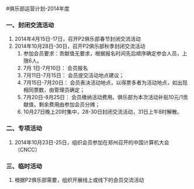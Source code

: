 #俱乐部运营计划-2014年度

### 一、封闭交流活动
1. 2014年4月15日-17日，召开P2俱乐部春节封闭交流活动
2. 2014年10月28日-30日，召开P2俱乐部秋季封闭交流活动
	1. 参加会员要求：贡献值无要求，根据报名时间先后顺序确定参会人员，上限6人。
	2. 7月 1日-7月10日： 会员报名
	1. 7月11日-7月15日： 会员提交活动地点建议；
	2. 7月15日-7月20日： 会员表决活动地点，以得票多者为活动地点，如出现相同票数，由管理员确定；
	3. 7月20日-8月25日： 会员缴纳活动费用。俱乐部为本次活动补贴10元/1贡献值，剩余费用由参加会员分摊；
	4. 10月27日晚上20时集中，28-30日封闭交流活动，31日上午8时解散。

### 二、专项活动
1. 2014年10月23日-25日，组织会员参加在郑州召开的中国计算机大会（CNCC）

### 三、临时活动
1. 根据P2俱乐部需要，组织开展线上或线下的会员交流活动
